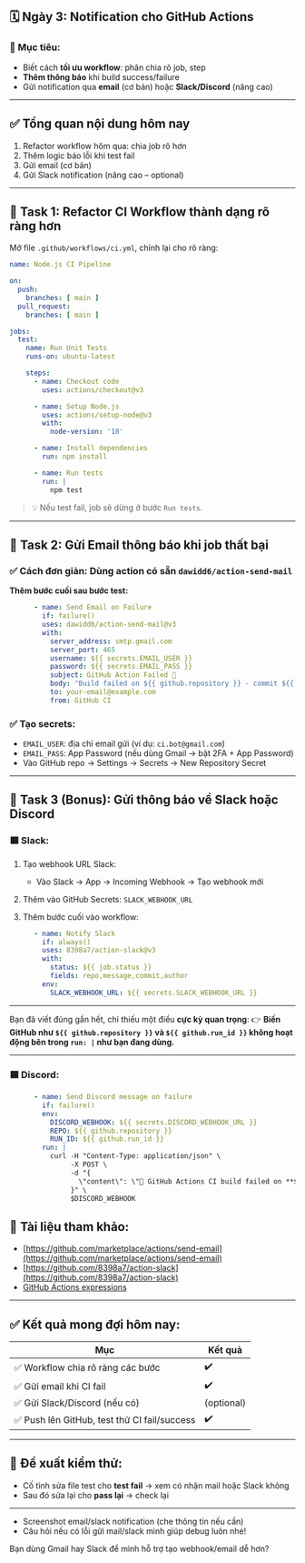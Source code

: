 
## 🗓️ **Ngày 3: Notification cho GitHub Actions**

### 🎯 Mục tiêu:

* Biết cách **tối ưu workflow**: phân chia rõ job, step
* **Thêm thông báo** khi build success/failure
* Gửi notification qua **email** (cơ bản) hoặc **Slack/Discord** (nâng cao)

---

## ✅ Tổng quan nội dung hôm nay

1. Refactor workflow hôm qua: chia job rõ hơn
2. Thêm logic báo lỗi khi test fail
3. Gửi email (cơ bản)
4. Gửi Slack notification (nâng cao – optional)

---

## 🧩 **Task 1: Refactor CI Workflow thành dạng rõ ràng hơn**

Mở file `.github/workflows/ci.yml`, chỉnh lại cho rõ ràng:

```yaml
name: Node.js CI Pipeline

on:
  push:
    branches: [ main ]
  pull_request:
    branches: [ main ]

jobs:
  test:
    name: Run Unit Tests
    runs-on: ubuntu-latest

    steps:
      - name: Checkout code
        uses: actions/checkout@v3

      - name: Setup Node.js
        uses: actions/setup-node@v3
        with:
          node-version: '18'

      - name: Install dependencies
        run: npm install

      - name: Run tests
        run: |
          npm test
```

> 💡 Nếu test fail, job sẽ dừng ở bước `Run tests`.

---

## 🧩 **Task 2: Gửi Email thông báo khi job thất bại**

### ✅ Cách đơn giản: Dùng action có sẵn `dawidd6/action-send-mail`

**Thêm bước cuối sau bước test:**

```yaml
      - name: Send Email on Failure
        if: failure()
        uses: dawidd6/action-send-mail@v3
        with:
          server_address: smtp.gmail.com
          server_port: 465
          username: ${{ secrets.EMAIL_USER }}
          password: ${{ secrets.EMAIL_PASS }}
          subject: GitHub Action Failed 🚨
          body: "Build failed on ${{ github.repository }} - commit ${{ github.sha }}"
          to: your-email@example.com
          from: GitHub CI
```

### ✅ Tạo secrets:

* `EMAIL_USER`: địa chỉ email gửi (ví dụ: `ci.bot@gmail.com`)
* `EMAIL_PASS`: App Password (nếu dùng Gmail → bật 2FA + App Password)
* Vào GitHub repo → Settings → Secrets → New Repository Secret

---

## 🧩 **Task 3 (Bonus): Gửi thông báo về Slack hoặc Discord**

### 🟦 Slack:

1. Tạo webhook URL Slack:

   * Vào Slack → App → Incoming Webhook → Tạo webhook mới

2. Thêm vào GitHub Secrets: `SLACK_WEBHOOK_URL`

3. Thêm bước cuối vào workflow:

```yaml
      - name: Notify Slack
        if: always()
        uses: 8398a7/action-slack@v3
        with:
          status: ${{ job.status }}
          fields: repo,message,commit,author
        env:
          SLACK_WEBHOOK_URL: ${{ secrets.SLACK_WEBHOOK_URL }}
```

---
Bạn đã viết đúng gần hết, chỉ thiếu một điều **cực kỳ quan trọng**:
👉 **Biến GitHub như `${{ github.repository }}` và `${{ github.run_id }}` không hoạt động bên trong `run: |` như bạn đang dùng.**

---


### 🟦 Discord:

```yaml
      - name: Send Discord message on failure
        if: failure()
        env:
          DISCORD_WEBHOOK: ${{ secrets.DISCORD_WEBHOOK_URL }}
          REPO: ${{ github.repository }}
          RUN_ID: ${{ github.run_id }}
        run: |
          curl -H "Content-Type: application/json" \
               -X POST \
               -d "{
                 \"content\": \"🚨 GitHub Actions CI build failed on **${REPO}**\\n🔗 https://github.com/${REPO}/actions/runs/${RUN_ID}\"
               }" \
               $DISCORD_WEBHOOK
```





## 📘 Tài liệu tham khảo:

* [https://github.com/marketplace/actions/send-email](https://github.com/marketplace/actions/send-email)
* [https://github.com/8398a7/action-slack](https://github.com/8398a7/action-slack)
* [GitHub Actions expressions](https://docs.github.com/en/actions/learn-github-actions/expressions)

---

## ✅ Kết quả mong đợi hôm nay:

| Mục                                         | Kết quả    |
| ------------------------------------------- | ---------- |
| ✅ Workflow chia rõ ràng các bước            | ✔️         |
| ✅ Gửi email khi CI fail                     | ✔️         |
| ✅ Gửi Slack/Discord (nếu có)                | (optional) |
| ✅ Push lên GitHub, test thử CI fail/success | ✔️         |

---

## 🔁 Đề xuất kiểm thử:

* Cố tình sửa file test cho **test fail** → xem có nhận mail hoặc Slack không
* Sau đó sửa lại cho **pass lại** → check lại

---

* Screenshot email/slack notification (che thông tin nếu cần)
* Câu hỏi nếu có lỗi gửi mail/slack mình giúp debug luôn nhé!

Bạn dùng Gmail hay Slack để mình hỗ trợ tạo webhook/email dễ hơn?
